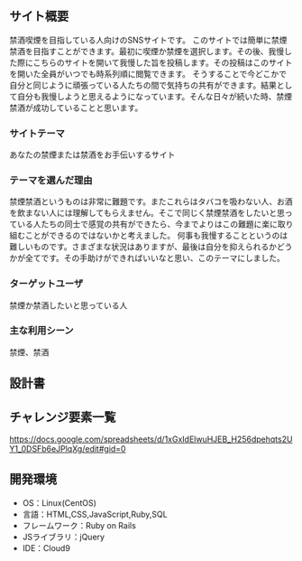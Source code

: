 # <GAMAN>

## サイト概要
禁酒喫煙を目指している人向けのSNSサイトです。
このサイトでは簡単に禁煙禁酒を目指すことができます。最初に喫煙か禁煙を選択します。その後、我慢した際にこちらのサイトを開いて我慢した旨を投稿します。その投稿はこのサイトを開いた全員がいつでも時系列順に閲覧できます。
そうすることで今どこかで自分と同じように頑張っている人たちの間で気持ちの共有ができます。結果として自分も我慢しようと思えるようになっています。そんな日々が続いた時、禁煙禁酒が成功していることと思います。


### サイトテーマ
あなたの禁煙または禁酒をお手伝いするサイト

### テーマを選んだ理由
禁煙禁酒というものは非常に難題です。またこれらはタバコを吸わない人、お酒を飲まない人には理解してもらえません。そこで同じく禁煙禁酒をしたいと思っている人たちの同士で感覚の共有ができたら、今までよりはこの難題に楽に取り組むことができるのではないかと考えました。
何事も我慢することというのは難しいものです。さまざまな状況はありますが、最後は自分を抑えられるかどうかが全てです。その手助けができればいいなと思い、このテーマにしました。

### ターゲットユーザ
禁煙か禁酒したいと思っている人

### 主な利用シーン
禁煙、禁酒

## 設計書


## チャレンジ要素一覧
<https://docs.google.com/spreadsheets/d/1xGxIdElwuHJEB_H256dpehqts2UY1_0DSFb6eJPlqXg/edit#gid=0>

## 開発環境
- OS：Linux(CentOS)
- 言語：HTML,CSS,JavaScript,Ruby,SQL
- フレームワーク：Ruby on Rails
- JSライブラリ：jQuery
- IDE：Cloud9
